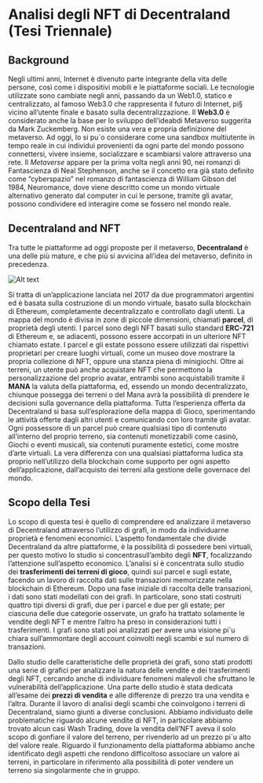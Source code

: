 # Analisi degli NFT di Decentraland (Tesi Triennale)
## Background
Negli ultimi anni, Internet è divenuto parte integrante della vita delle persone, così come i dispositivi mobili e le piattaforme sociali. Le tecnologie utilizzate sono cambiate negli anni, passando da un Web1.0, statico e centralizzato, al famoso Web3.0
che rappresenta il futuro di Internet, pi§ vicino all’utente finale e basato sulla decentralizzazione. Il **Web3.0** è considerato anche la base per lo sviluppo dell’ideabdi Metaverso suggerita da Mark Zuckemberg. Non esiste una vera e propria definizione del metaverso. Ad oggi, lo si pu`o considerare come una sandbox multiutente in tempo reale in cui individui provenienti da ogni parte del mondo possono
connettersi, vivere insieme, socializzare e scambiarsi valore attraverso una rete. Il *Metaverse* appare per la prima volta negli anni 90, nei romanzi di Fantascienza di Neal Stephenson, anche se il concetto era già stato definito come ”cyberspazio” nel romanzo di fantascienza di William Gibson del 1984, Neuromance, dove viene descritto come un mondo virtuale alternativo generato dal computer in cui le persone, tramite gli avatar, possono condividere ed interagire come se fossero nel mondo reale.

## Decentraland and NFT
Tra tutte le piattaforme ad oggi proposte per il metaverso, **Decentraland** è una delle più mature, e che più si avvicina all’idea del metaverso, definito in precedenza. 

![Alt text](https://cryptodazero.com/wp-content/uploads/2021/11/decentraland-guida-completa.jpg)

Si tratta di un’applicazione lanciata nel 2017 da due programmatori argentini ed è basata sulla costruzione di un mondo virtuale, basato sulla blockchain di Ethereum, completamente decentralizzato e controllato dagli utenti. La mappa del mondo è divisa in zone di piccole dimensioni, chiamati **parcel**, di proprietà degli utenti. I parcel sono degli NFT basati sullo standard **ERC-721** di Ethereum e, se adiacenti, possono essere accorpati in un ulteriore NFT chiamato estate. I parcel e gli estate possono essere utilizzati dai rispettivi proprietari per creare luoghi virtuali, come un museo dove mostrare la propria collezione di NFT, oppure una stanza piena di minigiochi. Oltre ai terreni, un utente può anche acquistare NFT che permettono
la personalizzazione del proprio avatar, entrambi sono acquistabili tramite il **MANA** la valuta della piattaforma, ed, essendo un mondo decentralizzato, chiunque possegga dei terreni o del Mana avrà la possibilità di prendere le decisioni sulla governance della piattaforma. Tutta l’esperienza offerta da Decentraland si basa sull’esplorazione della mappa di Gioco, sperimentando le attività offerte dagli altri utenti e comunicando con loro tramite gli avatar. Ogni possessore di un parcel può creare qualsiasi tipo di contenuto all’interno del proprio terreno, sia contenuti monetizzabili come casinò, Giochi o eventi musicali, sia contenuti puramente estetici, come mostre d’arte virtuali. La vera differenza con una qualsiasi piattaforma ludica
sta proprio nell’utilizzo della blockchain come supporto per ogni aspetto dell’applicazione, dall’acquisto dei terreni alla gestione delle governace del mondo.


## Scopo della Tesi

Lo scopo di questa tesi è quello di comprendere ed analizzare il metaverso di Decentraland attraverso l’utilizzo di grafi, in modo da individuarne proprietà e fenomeni economici. L’aspetto fondamentale che divide Decentraland da altre piattaforme, è la possibilità di possedere beni virtuali, per questo motivo lo studio si concentrasull’ambito degli **NFT**, focalizzando l’attenzione sull’aspetto economico. L’analisi si è concentrata sullo studio dei **trasferimenti dei terreni di gioco**, quindi sui parcel e sugli estate, facendo un lavoro di raccolta dati sulle transazioni memorizzate
nella blockchain di Ethereum. Dopo una fase iniziale di raccolta delle transazioni, i dati sono stati modellati con dei grafi. In particolare, sono stati costruiti quattro tipi diversi di grafi, due per i parcel e due per gli estate; per ciascuna delle due categorie osservate, un grafo ha trattato solamente le vendite degli NFT e mentre l’altro ha preso in considerazioni tutti i trasferimenti. I grafi sono stati poi analizzati per avere una visione pi`u chiara sull’ammontare degli account coinvolti negli scambi e sul numero di transazioni.

Dallo studio delle caratteristiche delle proprietà dei grafi, sono stati prodotti una serie di grafici per analizzare la natura delle vendite e dei trasferimenti degli NFT, cercando anche di individuare fenomeni malevoli che sfruttano le vulnerabilità dell’applicazione. Una parte dello studio è stata dedicata all’esame dei **prezzi di vendita** e alle differenze di prezzo tra una vendita e l’altra.
Durante il lavoro di analisi degli scambi che coinvolgono i terreni di Decentraland, siamo giunti a diverse conclusioni. Abbiamo individuato delle problematiche riguardo alcune vendite di NFT, in particolare abbiamo trovato alcun casi Wash Trading, dove la vendita dell’NFT aveva il solo scopo di gonfiare il valore del terreno, per rivenderlo ad un prezzo pi`u alto del valore reale. Riguardo il funzionamento della piattaforma abbiamo anche identificato degli aspetti che rendono difficoltoso associare un valore ai terreni, in particolare in riferimento alla possibilità di poter vendere un terreno sia singolarmente che in gruppo.
